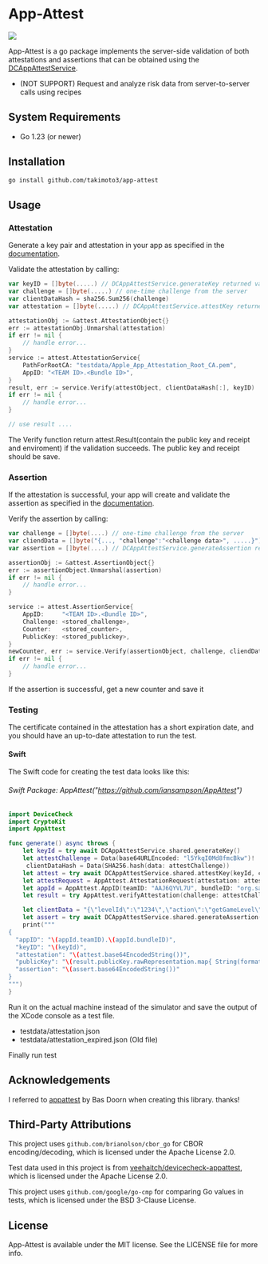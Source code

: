 # App-Attest
[![](https://img.shields.io/badge/go-%3E%3D%201.23-blue)](#Installation)

App-Attest is a go package implements the server-side validation of both attestations and assertions that can be obtained using the [DCAppAttestService](https://developer.apple.com/documentation/devicecheck/dcappattestservice).
 * (NOT SUPPORT) Request and analyze risk data from server-to-server calls using recipes

## System Requirements

* Go 1.23 (or newer)

## Installation
```sh
go install github.com/takimoto3/app-attest
```


## Usage

### Attestation
Generate a key pair and attestation in your app as specified in the [documentation](https://developer.apple.com/documentation/devicecheck/establishing_your_app_s_integrity).

Validate the attestation by calling:
```go
var keyID = []byte(.....) // DCAppAttestService.generateKey returned value and base64.StdEncoding.DecodeString
var challenge = []byte(.....) // one-time challenge from the server
var clientDataHash = sha256.Sum256(challenge)
var attestation = []byte(.....) // DCAppAttestService.attestKey returned value

attestationObj := &attest.AttestationObject{}
err := attestationObj.Unmarshal(attestation)
if err != nil {
    // handle error...
}
service := attest.AttestationService{
    PathForRootCA: "testdata/Apple_App_Attestation_Root_CA.pem",
    AppID: "<TEAM ID>.<Bundle ID>",
}
result, err := service.Verify(attestObject, clientDataHash[:], keyID)
if err != nil {
    // handle error...
}

// use result ....
```

The Verify function return attest.Result(contain the public key and receipt and enviroment) if the validation succeeds. The public key and receipt should be save.

### Assertion

If the attestation is successful, your app will create and validate the assertion as specified in the [documentation](https://developer.apple.com/documentation/devicecheck/establishing_your_app_s_integrity).

Verify the assertion by calling:
```go
var challenge = []byte(....) // one-time challenge from the server
var cliendData = []byte("{..., "challenge":"<challenge data>", .....}") // client request(JSON data case)
var assertion = []byte(....) // DCAppAttestService.generateAssertion returned value

assertionObj := &attest.AssertionObject{}
err := assertionObject.Unmarshal(assertion)
if err != nil {
    // handle error...
}

service := attest.AssertionService{
    AppID:     "<TEAM ID>.<Bundle ID>",
    Challenge: <stored_challenge>,
	Counter:   <stored_counter>,
	PublicKey: <stored_publickey>,
}
newCounter, err := service.Verify(assertionObject, challenge, cliendData)
if err != nil {
    // handle error...
}
```
If the assertion is successful, get a new counter and save it

### Testing

The certificate contained in the attestation has a short expiration date, and you should have an up-to-date attestation to run the test.

#### Swift
The Swift code for creating the test data looks like this:
###### Swift Package: AppAttest("https://github.com/iansampson/AppAttest")
```swift
import DeviceCheck
import CryptoKit
import AppAttest

func generate() async throws {
    let keyId = try await DCAppAttestService.shared.generateKey()
    let attestChallenge = Data(base64URLEncoded: "l5YkqI0Md8fmcBkw")!
     clientDataHash = Data(SHA256.hash(data: attestChallenge))
    let attest = try await DCAppAttestService.shared.attestKey(keyId, clientDataHash: clientDataHash)
    let attestRequest = AppAttest.AttestationRequest(attestation: attest, keyID: Data(base64Encoded: keyId)!)
    let appId = AppAttest.AppID(teamID: "AAJ6QYVL7U", bundleID: "org.sample.AttestSample")
    let result = try AppAttest.verifyAttestation(challenge: attestChallenge, request: attestRequest, appID: appId)

    let clientData = "{\"levelId\":\"1234\",\"action\":\"getGameLevel\",\"challenge\":\"bBjeLwdQD4KYRpzL\"}".data(using: .utf8)
    let assert = try await DCAppAttestService.shared.generateAssertion(keyId, clientDataHash: Data(SHA256.hash(data: clientData!)))
    print("""
{
  "appID": "\(appId.teamID).\(appId.bundleID)",
  "keyID": "\(keyId)",
  "attestation": "\(attest.base64EncodedString())",
  "publicKey": "\(result.publicKey.rawRepresentation.map{ String(format: "%02hhx", $0)}.joined())",
  "assertion": "\(assert.base64EncodedString())"
}
""")
}
```
Run it on the actual machine instead of the simulator and save the output of the XCode console as a test file.
* testdata/attestation.json
* testdata/attestation_expired.json (Old file)

Finally run test

## Acknowledgements

I referred to [appattest](https://github.com/bas-d/appattest) by Bas Doorn when creating this library. thanks!


## Third-Party Attributions

This project uses `github.com/brianolson/cbor_go` for CBOR encoding/decoding, which is licensed under the Apache License 2.0.

Test data used in this project is from [veehaitch/devicecheck-appattest](https://github.com/veehaitch/devicecheck-appattest), which is licensed under the Apache License 2.0.

This project uses `github.com/google/go-cmp` for comparing Go values in tests, which is licensed under the BSD 3-Clause License.

## License
App-Attest is available under the MIT license. See the LICENSE file for more info.
